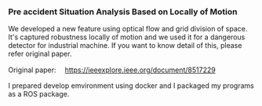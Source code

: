 
### Pre accident Situation Analysis Based on Locally of Motion

We developed a new feature using optical flow and grid division of space.
 It's captured robustness locally of motion and we used it for a dangerous detector for industrial machine. If you want to know detail of this, please refer original paper.

Original paper: 　https://ieeexplore.ieee.org/document/8517229

I prepared develop emvironment using docker and I packaged my programs as a ROS package.
